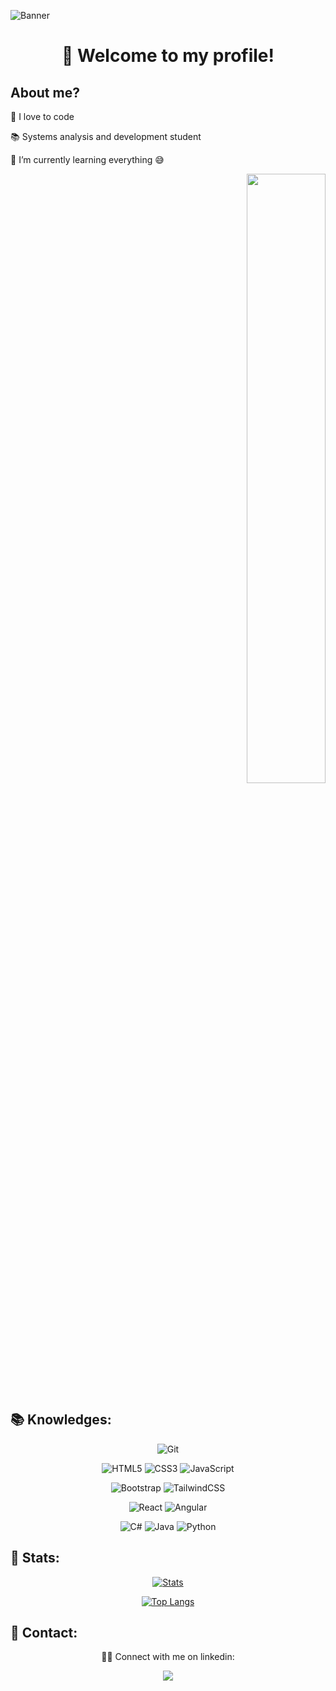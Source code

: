 ![Banner](https://user-images.githubusercontent.com/42656077/175972515-7a06f61b-86d9-4656-8748-bff7abf624c7.gif)

<div align="center">
  <h1>👋 Welcome to my profile!</h1>
</div>

<div align="top">
        <h2>About me?</h2>
        <p>💙 I love to code</p>
        <p>📚 Systems analysis and development student</p>
        <p>🌱 I’m currently learning everything 😅</p>
</div>

<div align="right">
  <img src="https://user-images.githubusercontent.com/42656077/175976389-987a6902-e57c-464a-b0af-ee8908d7cb3d.gif" width="50%" />
</div>

<div align="left">
        <h2>📚 Knowledges:</h2>
</div>

<div align="center">
<p></p>

![Git](https://img.shields.io/badge/git-%23F05033.svg?style=for-the-badge&logo=git&logoColor=white)

![HTML5](https://img.shields.io/badge/html5-%23E34F26.svg?style=for-the-badge&logo=html5&logoColor=white)
![CSS3](https://img.shields.io/badge/css3-%231572B6.svg?style=for-the-badge&logo=css3&logoColor=white)
![JavaScript](https://img.shields.io/badge/javascript-%23323330.svg?style=for-the-badge&logo=javascript&logoColor=%23F7DF1E)

![Bootstrap](https://img.shields.io/badge/bootstrap-%23563D7C.svg?style=for-the-badge&logo=bootstrap&logoColor=white)
![TailwindCSS](https://img.shields.io/badge/tailwindcss-%2338B2AC.svg?style=for-the-badge&logo=tailwind-css&logoColor=white)

![React](https://img.shields.io/badge/react-%2320232a.svg?style=for-the-badge&logo=react&logoColor=%2361DAFB)
![Angular](https://img.shields.io/badge/angular-%23DD0031.svg?style=for-the-badge&logo=angular&logoColor=white)

![C#](https://img.shields.io/badge/c%23-%23239120.svg?style=for-the-badge&logo=c-sharp&logoColor=white)
![Java](https://img.shields.io/badge/java-%23ED8B00.svg?style=for-the-badge&logo=java&logoColor=white)
![Python](https://img.shields.io/badge/python-3670A0?style=for-the-badge&logo=python&logoColor=ffdd54)
</div>

<div align="left">
        <h2>📏 Stats:</h2>
</div>

<div align="center">

[![Stats](https://github-readme-stats.vercel.app/api?username=AlexisCesar&hide=contribs,prs&count_private=true&show_icons=true&theme=outrun&bg_color=DEG,351473,1d0c3d)](https://github.com/anuraghazra/github-readme-stats)
  
[![Top Langs](https://github-readme-stats.vercel.app/api/top-langs/?username=AlexisCesar&theme=outrun&bg_color=DEG,351473,1d0c3d&layout=compact)](https://github.com/anuraghazra/github-readme-stats)

</div>

<div align="left">
        <h2>🤝 Contact:</h2>
</div>

<div align="center">
  <p>🙋‍♂️ Connect with me on linkedin:</p>
  <a href="https://www.linkedin.com/in/alexiscesarruiz/" target="_blank"><img src="https://img.shields.io/badge/LinkedIn-0077B5?style=for-the-badge&logo=linkedin&logoColor=white" target="_blank"></a>  
</div>
